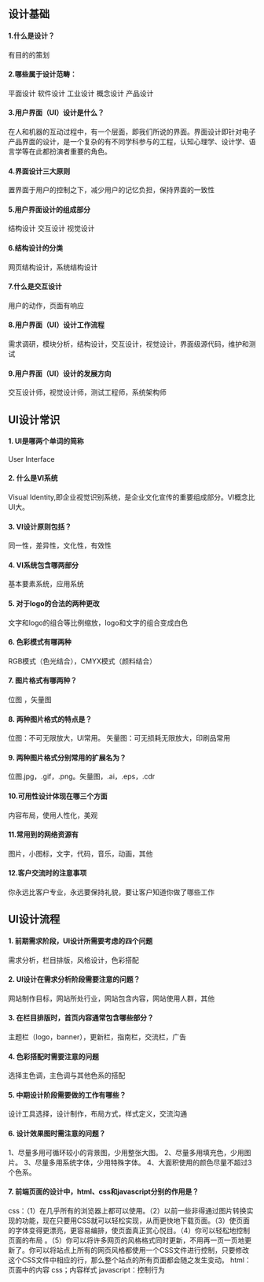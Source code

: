## 设计基础
#### 1.什么是设计？
有目的的策划
#### 2.哪些属于设计范畴：
平面设计 软件设计 工业设计 概念设计 产品设计
#### 3.用户界面（UI）设计是什么？
在人和机器的互动过程中，有一个层面，即我们所说的界面。界面设计即针对电子产品界面的设计，是一个复杂的有不同学科参与的工程，认知心理学、设计学、语言学等在此都扮演者重要的角色。
#### 4.界面设计三大原则
置界面于用户的控制之下，减少用户的记忆负担，保持界面的一致性
#### 5.用户界面设计的组成部分
结构设计 交互设计 视觉设计
#### 6.结构设计的分类
网页结构设计，系统结构设计
#### 7.什么是交互设计
用户的动作，页面有响应
#### 8.用户界面（UI）设计工作流程
需求调研，模块分析，结构设计，交互设计，视觉设计，界面级源代码，维护和测试
#### 9.用户界面（UI）设计的发展方向
交互设计师，视觉设计师，测试工程师，系统架构师

## UI设计常识
#### 1.	UI是哪两个单词的简称
User Interface
#### 2.	什么是VI系统
Visual Identity,即企业视觉识别系统，是企业文化宣传的重要组成部分。VI概念比UI大。
#### 3.	VI设计原则包括？
同一性，差异性，文化性，有效性
#### 4.	VI系统包含哪两部分
基本要素系统，应用系统
#### 5.	对于logo的合法的两种更改
文字和logo的组合等比例缩放，logo和文字的组合变成白色
#### 6.	色彩模式有哪两种
RGB模式（色光结合），CMYX模式（颜料结合）
#### 7.	图片格式有哪两种？
位图 ，矢量图 
#### 8.	两种图片格式的特点是？
位图：不可无限放大，UI常用。
矢量图：可无损耗无限放大，印刷品常用
#### 9.	两种图片格式分别常用的扩展名为？
位图.jpg，.gif，.png。矢量图，.ai，.eps，.cdr
#### 10.可用性设计体现在哪三个方面
内容布局，使用人性化，美观
#### 11.常用到的网络资源有
图片，小图标，文字，代码，音乐，动画，其他
#### 12.客户交流时的注意事项
你永远比客户专业，永远要保持礼貌，要让客户知道你做了哪些工作

## UI设计流程
#### 1.	前期需求阶段，UI设计所需要考虑的四个问题
需求分析，栏目排版，风格设计，色彩搭配
#### 2.	UI设计在需求分析阶段需要注意的问题？
网站制作目标，网站所处行业，网站包含内容，网站使用人群，其他
#### 3.	在栏目排版时，首页内容通常包含哪些部分？
主题栏（logo，banner），更新栏，指南栏，交流栏，广告
#### 4.	色彩搭配时需要注意的问题
选择主色调，主色调与其他色系的搭配
#### 5.	中期设计阶段需要做的工作有哪些？
设计工具选择，设计制作，布局方式，样式定义，交流沟通
#### 6.	设计效果图时需注意的问题？
1、尽量多用可循环较小的背景图，少用整张大图。       2、尽量多用填充色，少用图片。
3、尽量多用系统字体，少用特殊字体。     4、大面积使用的颜色尽量不超过3个色系。
#### 7.	前端页面的设计中，html、css和javascript分别的作用是？
css：（1）在几乎所有的浏览器上都可以使用。（2）以前一些非得通过图片转换实现的功能，现在只要用CSS就可以轻松实现，从而更快地下载页面。（3）使页面的字体变得更漂亮，更容易编排，使页面真正赏心悦目。（4）你可以轻松地控制页面的布局 。（5）你可以将许多网页的风格格式同时更新，不用再一页一页地更新了。你可以将站点上所有的网页风格都使用一个CSS文件进行控制，只要修改这个CSS文件中相应的行，那么整个站点的所有页面都会随之发生变动。
html：页面中的内容
css；内容样式
javascript：控制行为

